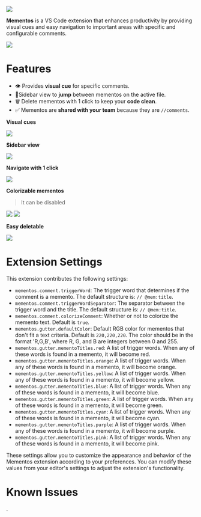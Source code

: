![](https://i.imgur.com/Ws1ObM4.png)

**Mementos** is a VS Code extension that enhances productivity by providing visual cues and easy navigation to important areas with specific and configurable comments.

![](https://i.gyazo.com/24d622ca990c4355ee0fe9e2db33fce0.gif)

# Features

- 👁️ Provides **visual cue** for specific comments.
- 🦘Sidebar view to **jump** between mementos on the active file.
- 🗑️ Delete mementos with 1 click to keep your **code clean**.
- ✅ Mementos are **shared with your team** because they are `//comments`.


**Visual cues**

![](https://i.gyazo.com/5c456d33d01a756db72becbf495d9ffb.png)

**Sidebar view**

![](https://i.gyazo.com/685615854e0312c527dbfde2fed21665.png)

**Navigate with 1 click**

![](https://i.gyazo.com/a592f556328817affd7c9d8ee72bb73b.gif)

**Colorizable mementos**

> It can be disabled

![](https://i.gyazo.com/356ea1008e44ec8966081dfb154b7702.png)
![](https://i.gyazo.com/24e17192a24d5b05dd73beae1c0efff5.png)

**Easy deletable**

![](https://i.gyazo.com/57e90b0b498aba237e535a5ae0419704.gif)



# Extension Settings

This extension contributes the following settings:

* `mementos.comment.triggerWord`: The trigger word that determines if the comment is a memento. The default structure is: `// @mem:title`.
* `mementos.comment.triggerWordSeparator`: The separator between the trigger word and the title. The default structure is: `// @mem:title`.
* `mementos.comment.colorizeComment`: Whether or not to colorize the memento text. Default is `true`.
* `mementos.gutter.defaultColor`: Default RGB color for mementos that don't fit a text criteria. Default is `220,220,220`. The color should be in the format 'R,G,B', where R, G, and B are integers between 0 and 255.
* `mementos.gutter.mementoTitles.red`: A list of trigger words. When any of these words is found in a memento, it will become red.
* `mementos.gutter.mementoTitles.orange`: A list of trigger words. When any of these words is found in a memento, it will become orange.
* `mementos.gutter.mementoTitles.yellow`: A list of trigger words. When any of these words is found in a memento, it will become yellow.
* `mementos.gutter.mementoTitles.blue`: A list of trigger words. When any of these words is found in a memento, it will become blue.
* `mementos.gutter.mementoTitles.green`: A list of trigger words. When any of these words is found in a memento, it will become green.
* `mementos.gutter.mementoTitles.cyan`: A list of trigger words. When any of these words is found in a memento, it will become cyan.
* `mementos.gutter.mementoTitles.purple`: A list of trigger words. When any of these words is found in a memento, it will become purple.
* `mementos.gutter.mementoTitles.pink`: A list of trigger words. When any of these words is found in a memento, it will become pink.

These settings allow you to customize the appearance and behavior of the Mementos extension according to your preferences. You can modify these values from your editor's settings to adjust the extension's functionality.

# Known Issues

.

